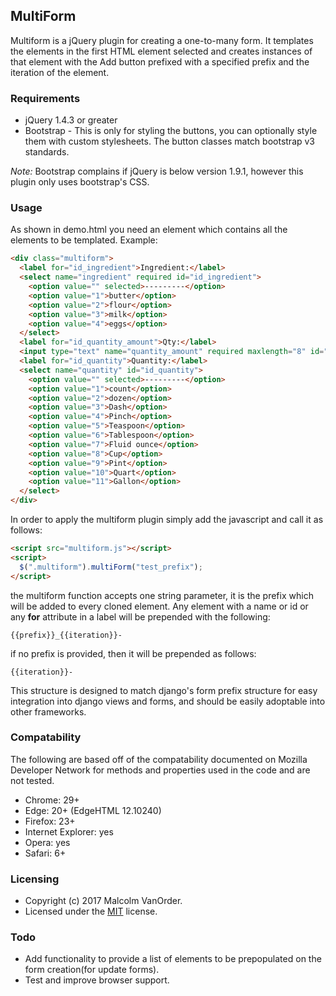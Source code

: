 ## MultiForm

Multiform is a jQuery plugin for creating a one-to-many form.  It templates the elements in the first HTML element selected and creates instances of that element with the Add button prefixed with a specified prefix and the iteration of the element.

### Requirements

* jQuery 1.4.3 or greater
* Bootstrap - This is only for styling the buttons, you can optionally style them with custom stylesheets.  The button classes match bootstrap v3 standards.

*Note:* Bootstrap complains if jQuery is below version 1.9.1, however this plugin only uses bootstrap's CSS.

### Usage

As shown in demo.html you need an element which contains all the elements to be templated.  Example:

```html
<div class="multiform">
  <label for="id_ingredient">Ingredient:</label>
  <select name="ingredient" required id="id_ingredient">
    <option value="" selected>---------</option>
    <option value="1">butter</option>
    <option value="2">flour</option>
    <option value="3">milk</option>
    <option value="4">eggs</option>
  </select>
  <label for="id_quantity_amount">Qty:</label>
  <input type="text" name="quantity_amount" required maxlength="8" id="id_quantity_amount" />
  <label for="id_quantity">Quantity:</label>
  <select name="quantity" id="id_quantity">
    <option value="" selected>---------</option>
    <option value="1">count</option>
    <option value="2">dozen</option>
    <option value="3">Dash</option>
    <option value="4">Pinch</option>
    <option value="5">Teaspoon</option>
    <option value="6">Tablespoon</option>
    <option value="7">Fluid ounce</option>
    <option value="8">Cup</option>
    <option value="9">Pint</option>
    <option value="10">Quart</option>
    <option value="11">Gallon</option>
  </select>
</div>
```

In order to apply the multiform plugin simply add the javascript and call it as follows:

```html
<script src="multiform.js"></script>
<script>
  $(".multiform").multiForm("test_prefix");
</script>
```
the multiform function accepts one string parameter, it is the prefix which will be added to every cloned element.  Any element with a name or id or any **for** attribute in a label will be prepended with the following:

```{{prefix}}_{{iteration}}-```

if no prefix is provided, then it will be prepended as follows:

```{{iteration}}-```

This structure is designed to match django's form prefix structure for easy integration into django views and forms, and should be easily adoptable into other frameworks.

### Compatability

The following are based off of the compatability documented on Mozilla Developer Network for methods and properties used in the code and are not tested.

* Chrome: 29+
* Edge: 20+ (EdgeHTML 12.10240)
* Firefox: 23+
* Internet Explorer: yes
* Opera: yes
* Safari: 6+

### Licensing

* Copyright (c) 2017 Malcolm VanOrder.
* Licensed under the [MIT](https://opensource.org/licenses/mit-license.php) license.

### Todo

* Add functionality to provide a list of elements to be prepopulated on the form creation(for update forms).
* Test and improve browser support.
